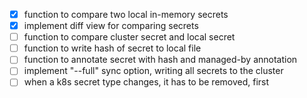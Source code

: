 - [x] function to compare two local in-memory secrets
- [x] implement diff view for comparing secrets
- [ ] function to compare cluster secret and local secret
- [ ] function to write hash of secret to local file
- [ ] function to annotate secret with hash and managed-by annotation
- [ ] implement "--full" sync option, writing all secrets to the cluster
- [ ] when a k8s secret type changes, it has to be removed, first
